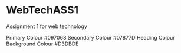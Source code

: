 # WebTechASS1
Assignment 1 for web technology

Primary Colour #097068 
Secondary Colour #07877D
Heading Colour 
Background Colour #D3DBDE
